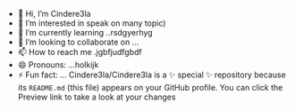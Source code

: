 - 👋 Hi, I’m Cindere3la
- 👀 I’m interested in speak on many topic)
- 🌱 I’m currently learning ..rsdgyerhyg
- 💞️ I’m looking to collaborate on ...
- 📫 How to reach me .jgbfjudfgbdf
- 😄 Pronouns: ...holkijk
- ⚡ Fun fact: ...
Cindere3la/Cindere3la is a ✨ special ✨ repository because its `README.md` (this file) appears on your GitHub profile.
You can click the Preview link to take a look at your changes
